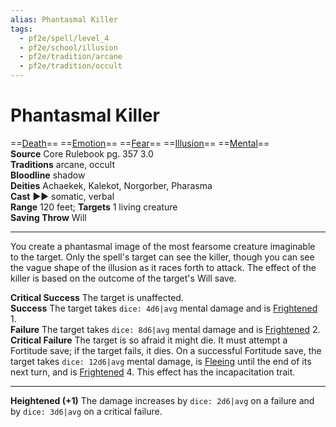 ```yaml
---
alias: Phantasmal Killer
tags:
  - pf2e/spell/level_4
  - pf2e/school/illusion
  - pf2e/tradition/arcane
  - pf2e/tradition/occult
---
```


# Phantasmal Killer

==[Death](../../../Traits/Death.md)== ==[Emotion](../../../Traits/Emotion.md)== ==[Fear](../Level%201/Fear.md)== ==[Illusion](../../../Traits/Illusion.md)== ==[Mental](../../../Traits/Mental.md)==  
__Source__ Core Rulebook pg. 357 3.0  
**Traditions** arcane, occult  
**Bloodline** shadow  
**Deities** Achaekek, Kalekot, Norgorber, Pharasma  
**Cast** ►► somatic, verbal  
**Range** 120 feet; **Targets** 1 living creature  
**Saving Throw** Will

---

You create a phantasmal image of the most fearsome creature imaginable to the target. Only the spell's target can see the killer, though you can see the vague shape of the illusion as it races forth to attack. The effect of the killer is based on the outcome of the target's Will save.

**Critical Success** The target is unaffected.  
**Success** The target takes `dice: 4d6|avg` mental damage and is [Frightened](../../../Conditions/Frightened.md) 1.  
**Failure** The target takes `dice: 8d6|avg` mental damage and is [Frightened](../../../Conditions/Frightened.md) 2.  
**Critical Failure** The target is so afraid it might die. It must attempt a Fortitude save; if the target fails, it dies. On a successful Fortitude save, the target takes `dice: 12d6|avg` mental damage, is [Fleeing](../../../Conditions/Fleeing.md) until the end of its next turn, and is [Frightened](../../../Conditions/Frightened.md) 4. This effect has the incapacitation trait.

<hr>

**Heightened (+1)** The damage increases by `dice: 2d6|avg` on a failure and by `dice: 3d6|avg` on a critical failure.
